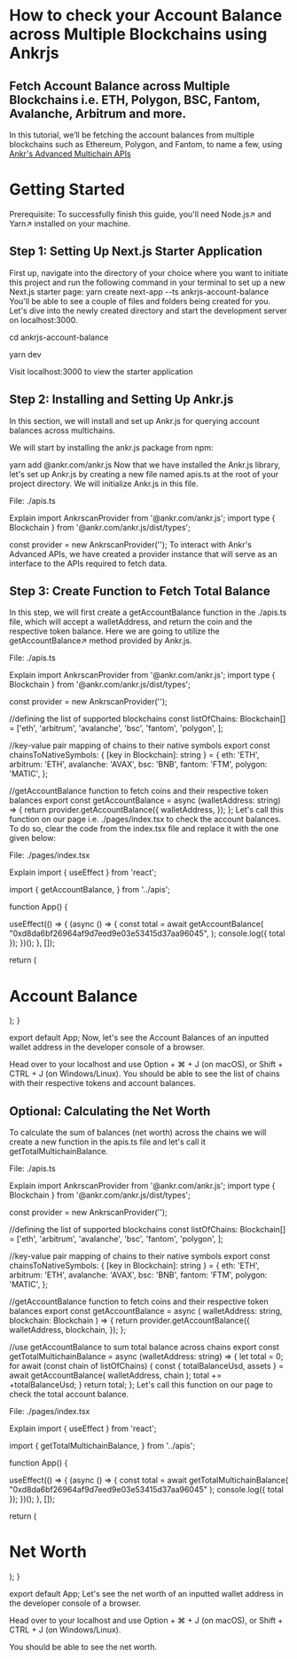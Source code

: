 # How to check your Account Balance across Multiple Blockchains using Ankrjs
## Fetch Account Balance across Multiple Blockchains i.e. ETH, Polygon, BSC, Fantom, Avalanche, Arbitrum and more.

In this tutorial, we’ll be fetching the account balances from multiple blockchains such as Ethereum, Polygon, and Fantom, to name a few, using [Ankr's Advanced Multichain APIs](https://www.ankr.com/advanced-api/)

# Getting Started
Prerequisite: To successfully finish this guide, you'll need Node.js↗ and Yarn↗ installed on your machine.

## Step 1: Setting Up Next.js Starter Application
First up, navigate into the directory of your choice where you want to initiate this project and run the following command in your terminal to set up a new Next.js starter page:
yarn create next-app --ts ankrjs-account-balance
You'll be able to see a couple of files and folders being created for you. Let's dive into the newly created directory and start the development server on localhost:3000.

cd ankrjs-account-balance

yarn dev

Visit localhost:3000 to view the starter application 

## Step 2: Installing and Setting Up Ankr.js
In this section, we will install and set up Ankr.js for querying account balances across multichains.

We will start by installing the ankr.js package from npm:

yarn add @ankr.com/ankr.js
Now that we have installed the Ankr.js library, let's set up Ankr.js by creating a new file named apis.ts at the root of your project directory. We will initialize Ankr.js in this file.

File: ./apis.ts

Explain
import AnkrscanProvider from '@ankr.com/ankr.js';
import type { Blockchain } from '@ankr.com/ankr.js/dist/types';

const provider = new AnkrscanProvider('');
To interact with Ankr's Advanced APIs, we have created a provider instance that will serve as an interface to the APIs required to fetch data.

## Step 3: Create Function to Fetch Total Balance
In this step, we will first create a getAccountBalance function in the ./apis.ts file, which will accept a walletAddress, and return the coin and the respective token balance. Here we are going to utilize the getAccountBalance↗ method provided by Ankr.js.

File: ./apis.ts

Explain
import AnkrscanProvider from '@ankr.com/ankr.js';
import type { Blockchain } from '@ankr.com/ankr.js/dist/types';

const provider = new AnkrscanProvider('');

//defining the list of supported blockchains
const listOfChains: Blockchain[] = ['eth', 'arbitrum', 'avalanche', 
'bsc', 'fantom', 'polygon', ];

//key-value pair mapping of chains to their native symbols
export const chainsToNativeSymbols: { [key in Blockchain]: string } = {
  eth: 'ETH',
  arbitrum: 'ETH',
  avalanche: 'AVAX',
  bsc: 'BNB',
  fantom: 'FTM',
  polygon: 'MATIC',
};

//getAccountBalance function to fetch coins and their respective token balances
export const getAccountBalance = async (walletAddress: string) => {
  return provider.getAccountBalance({
    walletAddress,
  });
};
Let's call this function on our page i.e. ./pages/index.tsx to check the account balances. To do so, clear the code from the index.tsx file and replace it with the one given below:

File: ./pages/index.tsx

Explain
import { useEffect } from 'react';

import {
  getAccountBalance,
} from '../apis';

function App() {

  useEffect(() => {
    (async () => {
      const  total  = await getAccountBalance(
        "0xd8da6bf26964af9d7eed9e03e53415d37aa96045",
      );
      console.log({ total });
    })();
  }, []);

  return (
    <div className='p-10 flex flex-col items-center'>
      <h1 className='text-3xl font-bold'>Account Balance</h1>
    </div>
  );
}

export default App;
Now, let's see the Account Balances of an inputted wallet address in the developer console of a browser.

Head over to your localhost and use Option + ⌘ + J (on macOS), or Shift + CTRL + J (on Windows/Linux).
You should be able to see the list of chains with their respective tokens and account balances.


## Optional: Calculating the Net Worth
To calculate the sum of balances (net worth) across the chains we will create a new function in the apis.ts file and let's call it getTotalMultichainBalance.

File: ./apis.ts

Explain
import AnkrscanProvider from '@ankr.com/ankr.js';
import type { Blockchain } from '@ankr.com/ankr.js/dist/types';

const provider = new AnkrscanProvider('');

//defining the list of supported blockchains
const listOfChains: Blockchain[] = ['eth', 'arbitrum', 'avalanche', 
'bsc', 'fantom', 'polygon', ];

//key-value pair mapping of chains to their native symbols
export const chainsToNativeSymbols: { [key in Blockchain]: string } = {
  eth: 'ETH',
  arbitrum: 'ETH',
  avalanche: 'AVAX',
  bsc: 'BNB',
  fantom: 'FTM',
  polygon: 'MATIC',
};

//getAccountBalance function to fetch coins and their respective token balances
export const getAccountBalance = async (
  walletAddress: string,
  blockchain: Blockchain
) => {
  return provider.getAccountBalance({
    walletAddress,
    blockchain,
  });
};

//use getAccountBalance to sum total balance across chains
export const getTotalMultichainBalance = async (walletAddress: string) => {
  let total = 0;
  for await (const chain of listOfChains) {
    const { totalBalanceUsd, assets } = await getAccountBalance(
      walletAddress,
      chain
    );
    total += +totalBalanceUsd;
  }
  return total;
};
Let's call this function on our page to check the total account balance.

File: ./pages/index.tsx

Explain
import { useEffect } from 'react';

import {
  getTotalMultichainBalance,
} from '../apis';

function App() {

  useEffect(() => {
    (async () => {
      const  total  = await getTotalMultichainBalance(
        "0xd8da6bf26964af9d7eed9e03e53415d37aa96045"
      );
      console.log({ total });
    })();
  }, []);

  return (
    <div className='p-10 flex flex-col items-center'>
      <h1 className='text-3xl font-bold'>Net Worth</h1>
    </div>
  );
}

export default App;
Let's see the net worth of an inputted wallet address in the developer console of a browser.

Head over to your localhost and use Option + ⌘ + J (on macOS), or Shift + CTRL + J (on Windows/Linux).

You should be able to see the net worth.

